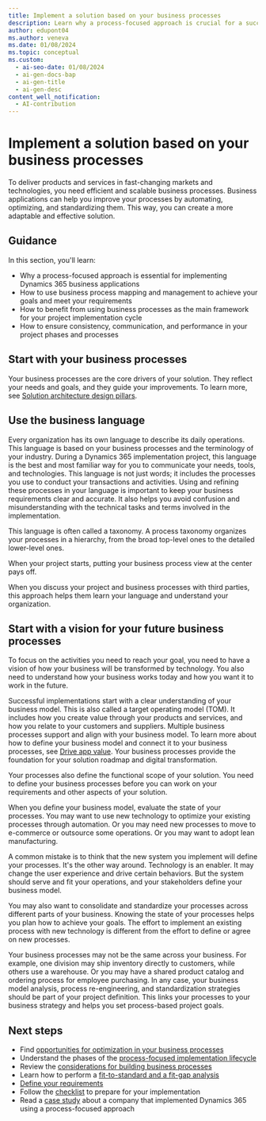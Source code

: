 ```yaml
---
title: Implement a solution based on your business processes
description: Learn why a process-focused approach is crucial for a successful Dynamics 365 implementation and how to use business process mapping and management to define and optimize your solution.
author: edupont04
ms.author: veneva
ms.date: 01/08/2024
ms.topic: conceptual
ms.custom:
  - ai-seo-date: 01/08/2024
  - ai-gen-docs-bap
  - ai-gen-title
  - ai-gen-desc
content_well_notification:
  - AI-contribution
---
```


# Implement a solution based on your business processes

To deliver products and services in fast-changing markets and technologies, you need efficient and scalable business processes. Business applications can help you improve your processes by automating, optimizing, and standardizing them. This way, you can create a more adaptable and effective solution.

## Guidance

In this section, you'll learn:

- Why a process-focused approach is essential for implementing Dynamics 365 business applications  
- How to use business process mapping and management to achieve your goals and meet your requirements  
- How to benefit from using business processes as the main framework for your project implementation cycle  
- How to ensure consistency, communication, and performance in your project phases and processes  

## Start with your business processes

Your business processes are the core drivers of your solution. They reflect your needs and goals, and they guide your improvements. To learn more, see [Solution architecture design pillars](solution-architecture-design-pillars.md).

## Use the business language

Every organization has its own language to describe its daily operations. This language is based on your business processes and the terminology of your industry. During a Dynamics 365 implementation project, this language is the best and most familiar way for you to communicate your needs, tools, and technologies. This language is not just words; it includes the processes you use to conduct your transactions and activities. Using and refining these processes in your language is important to keep your business requirements clear and accurate. It also helps you avoid confusion and misunderstanding with the technical tasks and terms involved in the implementation.

This language is often called a taxonomy. A process taxonomy organizes your processes in a hierarchy, from the broad top-level ones to the detailed lower-level ones.

When your project starts, putting your business process view at the center pays off.

When you discuss your project and business processes with third parties, this approach helps them learn your language and understand your organization.

## Start with a vision for your future business processes

To focus on the activities you need to reach your goal, you need to have a vision of how your business will be transformed by technology. You also need to understand how your business works today and how you want it to work in the future.

Successful implementations start with a clear understanding of your business model. This is also called a target operating model (TOM). It includes how you create value through your products and services, and how you relate to your customers and suppliers. Multiple business processes support and align with your business model. To learn more about how to define your business model and connect it to your business processes, see [Drive app value](drive-app-value.md). Your business processes provide the foundation for your solution roadmap and digital transformation.

Your processes also define the functional scope of your solution. You need to define your business processes before you can work on your requirements and other aspects of your solution.

When you define your business model, evaluate the state of your processes. You may want to use new technology to optimize your existing processes through automation. Or you may need new processes to move to e-commerce or outsource some operations. Or you may want to adopt lean manufacturing.

A common mistake is to think that the new system you implement will define your processes. It's the other way around. Technology is an enabler. It may change the user experience and drive certain behaviors. But the system should serve and fit your operations, and your stakeholders define your business model.

You may also want to consolidate and standardize your processes across different parts of your business. Knowing the state of your processes helps you plan how to achieve your goals. The effort to implement an existing process with new technology is different from the effort to define or agree on new processes.

Your business processes may not be the same across your business. For example, one division may ship inventory directly to customers, while others use a warehouse. Or you may have a shared product catalog and ordering process for employee purchasing. In any case, your business model analysis, process re-engineering, and standardization strategies should be part of your project definition. This links your processes to your business strategy and helps you set process-based project goals.

## Next steps

- Find [opportunities for optimization in your business processes](process-focused-solution-opportunity-optimization.md)
- Understand the phases of the [process-focused implementation lifecycle](process-focused-solution-implementation-lifecycle.md)
- Review the [considerations for building business processes](process-focused-solution-considerations-building-business-processes.md)
- Learn how to perform a [fit-to-standard and a fit-gap analysis](process-focused-solution-fit-to-standard-fit-gap-analysis.md)
- [Define your requirements](process-focused-solution-define-requirements.md)
- Follow the [checklist](process-focused-solution-checklist.md) to prepare for your implementation
- Read a [case study](process-focused-solution-case-study-journey.md) about a company that implemented Dynamics 365 using a process-focused approach
